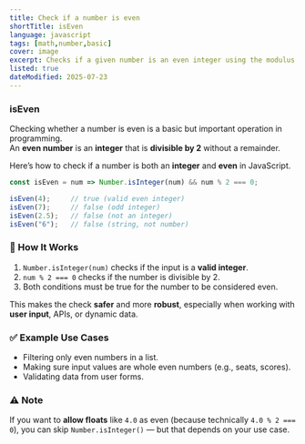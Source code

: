 ```yaml
---
title: Check if a number is even
shortTitle: isEven
language: javascript
tags: [math,number,basic]
cover: image
excerpt: Checks if a given number is an even integer using the modulus operator.
listed: true
dateModified: 2025-07-23
---
```


### isEven

Checking whether a number is even is a basic but important operation in programming.  
An **even number** is an **integer** that is **divisible by 2** without a remainder.

Here’s how to check if a number is both an **integer** and **even** in JavaScript.

```js
const isEven = num => Number.isInteger(num) && num % 2 === 0;

isEven(4);     // true (valid even integer)
isEven(7);     // false (odd integer)
isEven(2.5);   // false (not an integer)
isEven("6");   // false (string, not number)
```

### 🧠 How It Works

1. `Number.isInteger(num)` checks if the input is a **valid integer**.
2. `num % 2 === 0` checks if the number is divisible by 2.
3. Both conditions must be true for the number to be considered even.

This makes the check **safer** and more **robust**, especially when working with **user input**, APIs, or dynamic data.

### ✅ Example Use Cases

- Filtering only even numbers in a list.
- Making sure input values are whole even numbers (e.g., seats, scores).
- Validating data from user forms.

### ⚠️ Note

If you want to **allow floats** like `4.0` as even (because technically `4.0 % 2 === 0`), you can skip `Number.isInteger()` — but that depends on your use case.
